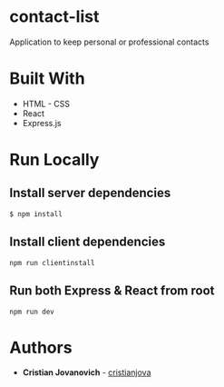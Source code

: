 # contact-list
Application to keep personal or professional contacts

# Built With

* HTML - CSS
* React
* Express.js

# Run Locally

## Install server dependencies
```
$ npm install
```

## Install client dependencies
```
npm run clientinstall
```

## Run both Express & React from root
```
npm run dev
```

# Authors

* **Cristian Jovanovich** - [cristianjova](https://github.com/cristianjova)
